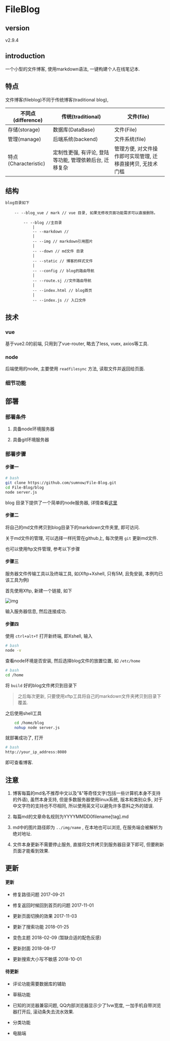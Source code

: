 # FileBlog

## version

v2.9.4

## introduction

一个小型的文件博客, 使用markdown语法, 一键构建个人在线笔记本. 

## 特点

文件博客(fileblog)不同于传统博客(traditional blog), 

| 不同点(difference)    | 传统(traditional)             | 文件(file)                      |
|--------------------|-----------------------------|-------------------------------|
| 存储(storage)        | 数据库(DataBase)               | 文件(File)                      |
| 管理(manage)         | 后端系统(backend)               | 文件系统(file)                    |
| 特点(Characteristic) | 定制性更强, 有评论, 登陆等功能, 管理依赖后台, 迁移复杂 | 管理方便, 对文件操作即可实现管理, 迁移直接拷贝, 无技术门槛 |

## 结构

``` js
blog目录如下
```

``` Other
    -- --blog_vue / mark // vue 目录, 如果无修改页面功能需求可以直接删除。 
    
        -- --blog //主目录
            |
            -- --markdown //
            |
            -- --img // markdown引用图片
            |
            -- --down // md文件 目录
            |
            -- --static // 博客的样式文件
            |
            -- --config // blog的路由导航
            |
            -- --route.sj //文件路由导航  
            |
            -- --index.html // blog首页
            |
            -- --index.js // 入口文件
```

## 技术

### vue

基于vue2.0的前端, 只用到了vue-router, 略去了less, vuex, axios等工具. 

### node

后端使用的node, 主要使用 `readfilesync` 方法, 读取文件并返回给页面. 

### 细节功能

## 部署

### 部署条件

1. 具备node环境服务器

2. 具备git环境服务器

### 部署步骤

#### 步骤一

``` bash
# bash
git clone https://github.com/sumnow/File-Blog.git
cd File-Blog/blog
node server.js
```

blog 目录下提供了一个简单的node服务器, 详情查看[这里](https://github.com/sumnow/simple-server)

#### 步骤二

将自己的md文件拷贝到blog目录下的markdown文件夹里, 即可访问. 

关于md文件的管理, 可以选择一样托管在github上, 每次使用 `git` 更新md文件. 

也可以使用ftp文件管理, 参考以下步骤

#### 步骤三

服务器文件传输工具以及终端工具, 如(Xftp+Xshell, 只有5M, 且免安装, 本例均已该工具为例)

首先使用Xftp, 新建一个链接, 如下

![img](../img/20170919001.png)

输入服务器信息, 然后连接成功. 

#### 步骤四

使用 `ctrl+alt+T` 打开新终端, 即Xshell, 输入

``` bash
# bash
node -v
```

查看node环境是否安装, 然后选择blog文件的放置位置, 如 `/etc/home` 

``` bash
# bash
cd /home
```

将 `build` 好的blog文件拷贝到目录下

> 之后每次更新, 只要使用xftp工具将自己的markdown文件夹拷贝到目录下覆盖. 

之后使用shell工具

``` bash
    cd /home/blog
    nohup node server.js
```

就部署成功了, 打开

``` bash
# bash
http://your_ip_address:8080
```

即可查看博客. 

## 注意

1. 博客每篇的md名不推荐中文以及"&"等奇怪文字(包括一些计算机本身不支持的外语), 虽然本身支持, 但是多数服务器使用linux系统, 版本和类别众多, 对于中文字符的支持也不尽相同, 所以使用英文可以避免许多意料之外的错误. 

2. 每篇md的文章命名规则为YYYYMMDD0filename[tag].md

3. md中的图片路径即为 `../img/name` , 在本地也可以浏览, 在服务端会被解析为绝对地址. 

4. 文件本身更新不需要停止服务, 直接将文件拷贝到服务器目录下即可, 但要刷新页面才能看到效果. 

## 更新

#### 更新

* 修复路径问题 2017-09-21

* 修复返回时候回到首页的问题 2017-11-01

* 更新页面切换的效果 2017-11-03

* 更新了搜索功能 2018-01-25

* 变色主题 2018-02-09 (暂缺合适的配色反感)

* 更新封面 2018-08-17

* 更新搜索大小写不敏感 2018-10-01

#### 待更新

* 评论功能需要数据库的辅助

* 草稿功能

* 已知的浏览器兼容问题, QQ内部浏览器显示少了1vw宽度, 一加手机自带浏览器打开后, 滚动条失去流水效果. 

* 分类功能

* 电脑端


